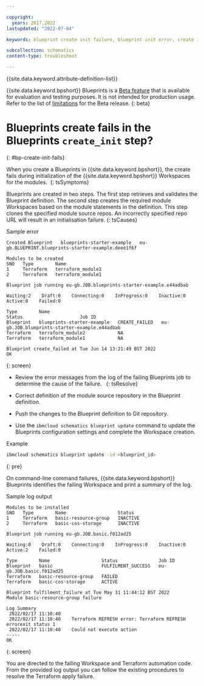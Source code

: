 ```yaml
---

copyright:
  years: 2017,2022
lastupdated: "2022-07-04"

keywords: blueprint create init failure, blueprint init error, create init fails 

subcollection: schematics
content-type: troubleshoot

---
```


{{site.data.keyword.attribute-definition-list}}

{{site.data.keyword.bpshort}} Blueprints is a [Beta feature](/docs/schematics?topic=schematics-bp-beta-limitations) that is available for evaluation and testing purposes. It is not intended for production usage. Refer to the list of [limitations](/docs/schematics?topic=schematics-bp-beta-limitations) for the Beta release.
{: beta}

# Blueprints create fails in the Blueprints `create_init` step?
{: #bp-create-init-fails}

When you create a Blueprints in {{site.data.keyword.bpshort}}, the create fails during initialization of the {{site.data.keyword.bpshort}} Workspaces for the modules. 
{: tsSymptoms}

Blueprints are created in two steps. The first step retrieves and validates the Blueprint definition. The second step creates the required module Workspaces based on the module statements in the definition. This step clones the specified module source repos. An incorrectly specified repo URL will result in an initialisation failure.
{: tsCauses}

Sample error

```text
Created Blueprint   blueprints-starter-example   eu-gb.BLUEPRINT.blueprints-starter-example.deee1f6f

Modules to be created
SNO   Type        Name   
1     Terraform   terraform_module2   
2     Terraform   terraform_module1   
      
Blueprint job running eu-gb.JOB.blueprints-starter-example.e44adbab

Waiting:2    Draft:0    Connecting:0    InProgress:0    Inactive:0    Active:0    Failed:0   

Type        Name                                         Status                     Job ID   
Blueprint   blueprints-starter-example   CREATE_FAILED   eu-gb.JOB.blueprints-starter-example.e44adbab   
Terraform   terraform_module2            NA                 
Terraform   terraform_module1            NA                 
            
Blueprint create_failed at Tue Jun 14 13:21:49 BST 2022
OK
```
{: screen} 

- Review the error messages from the log of the failing Blueprints job to determine the cause of the failure.  
{: tsResolve}

- Correct definition of the module source repository in the Blueprint definition.
- Push the changes to the Blueprint definition to Git repository. 
- Use the `ibmcloud schematics blueprint update` command to update the Blueprints configuration settings and complete the Workspace creation.

Example

```sh
ibmcloud schematics blueprint update -id <blueprint_id> 
```
{: pre}

On command-line command failures, {{site.data.keyword.bpshort}} Blueprints identifies the failing Workspace and print a summary of the log.  

Sample log output

```text
Modules to be installed
SNO   Type        Name                   Status   
1     Terraform   basic-resource-group   INACTIVE   
2     Terraform   basic-cos-storage      INACTIVE   
      
Blueprint job running eu-gb.JOB.basic.f012ad25

Waiting:0    Draft:0    Connecting:0    InProgress:0    Inactive:0    Active:2    Failed:0   

Type        Name                   Status               Job ID   
Blueprint   basic                  FULFILMENT_SUCCESS   eu-gb.JOB.basic.f012ad25   
Terraform   basic-resource-group   FAILED                  
Terraform   basic-cos-storage      ACTIVE                  
            
Blueprint fulfilment_failure at Tue May 31 11:44:12 BST 2022
Module basic-resource-group failure

Log Summary 
 2022/02/17 11:10:40  
 2022/02/17 11:10:40    Terraform REFRESH error: Terraform REFRESH errorexit status 1
 2022/02/17 11:10:40    Could not execute action
----- 
OK

```
{: screen}

You are directed to the failing Workspace and Terraform automation code. From the provided log output you can follow the existing procedures to resolve the Terraform apply failure.  
